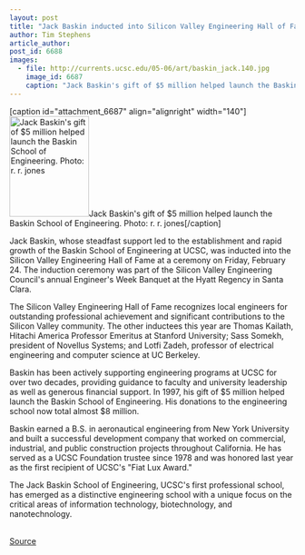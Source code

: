 ```yaml
---
layout: post
title: "Jack Baskin inducted into Silicon Valley Engineering Hall of Fame"
author: Tim Stephens
article_author: 
post_id: 6688
images:
  - file: http://currents.ucsc.edu/05-06/art/baskin_jack.140.jpg
    image_id: 6687
    caption: "Jack Baskin's gift of $5 million helped launch the Baskin School of Engineering. Photo: r. r. jones"
---
```


[caption id="attachment_6687" align="alignright" width="140"]<a href="http://dev-ucsc-news.pantheonsite.io/wp-content/uploads/2006/02/baskin_jack.140.jpg"><img class="size-full wp-image-6687" src="http://dev-ucsc-news.pantheonsite.io/wp-content/uploads/2006/02/baskin_jack.140.jpg" alt="Jack Baskin's gift of $5 million helped launch the Baskin School of Engineering. Photo: r. r. jones" width="140" height="177" /></a>Jack Baskin's gift of $5 million helped launch the Baskin School of Engineering. Photo: r. r. jones[/caption]
<a name="content" id="content"></a>
<p>
  Jack Baskin, whose steadfast support led to the establishment and rapid growth of the Baskin School of Engineering at UCSC, was inducted into the Silicon Valley Engineering Hall of Fame at a ceremony on Friday, February 24. The induction ceremony was part of the Silicon Valley Engineering Council's annual Engineer's Week Banquet at the Hyatt Regency in Santa Clara.
</p>
<p>
  The Silicon Valley Engineering Hall of Fame recognizes local engineers for outstanding professional achievement and significant contributions to the Silicon Valley community. The other inductees this year are Thomas Kailath, Hitachi America Professor Emeritus at Stanford University; Sass Somekh, president of Novellus Systems; and Lotfi Zadeh, professor of electrical engineering and computer science at UC Berkeley.
</p>
<p>
  Baskin has been actively supporting engineering programs at UCSC for over two decades, providing guidance to faculty and university leadership as well as generous financial support. In 1997, his gift of $5 million helped launch the Baskin School of Engineering. His donations to the engineering school now total almost $8 million.
</p>
<p>
  Baskin earned a B.S. in aeronautical engineering from New York University and built a successful development company that worked on commercial, industrial, and public construction projects throughout California. He has served as a UCSC Foundation trustee since 1978 and was honored last year as the first recipient of UCSC's "Fiat Lux Award."
</p>
<p>
  The Jack Baskin School of Engineering, UCSC's first professional school, has emerged as a distinctive engineering school with a unique focus on the critical areas of information technology, biotechnology, and nanotechnology.<br>
  <br>
</p>
<p><a href="http://www1.ucsc.edu/currents/05-06/02-27/baskin.asp" title="Permalink to baskin">Source</a></p>
